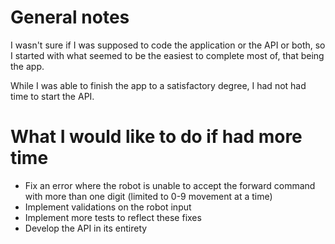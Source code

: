 # General notes
I wasn't sure if I was supposed to code the application or the API or both, so I started with what seemed to be the easiest to complete most of, that being the app.

While I was able to finish the app to a satisfactory degree, I had not had time to start the API.

# What I would like to do if had more time
- Fix an error where the robot is unable to accept the forward command with more than one digit (limited to 0-9 movement at a time)
- Implement validations on the robot input
- Implement more tests to reflect these fixes
- Develop the API in its entirety